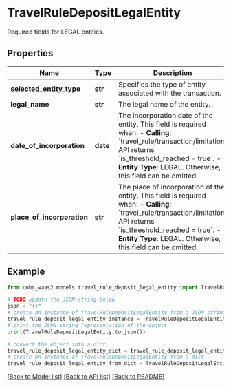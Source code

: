 # TravelRuleDepositLegalEntity

Required fields for LEGAL entities.

## Properties

Name | Type | Description | Notes
------------ | ------------- | ------------- | -------------
**selected_entity_type** | **str** | Specifies the type of entity associated with the transaction. | 
**legal_name** | **str** | The legal name of the entity. | 
**date_of_incorporation** | **date** | The incorporation date of the entity. This field is required when: - **Calling**: &#x60;travel_rule/transaction/limitation&#x60; API returns &#x60;is_threshold_reached &#x3D; true&#x60;. - **Entity Type**: LEGAL. Otherwise, this field can be omitted.  | [optional] 
**place_of_incorporation** | **str** | The place of incorporation of the entity. This field is required when: - **Calling**: &#x60;travel_rule/transaction/limitation&#x60; API returns &#x60;is_threshold_reached &#x3D; true&#x60;. - **Entity Type**: LEGAL. Otherwise, this field can be omitted.  | [optional] 

## Example

```python
from cobo_waas2.models.travel_rule_deposit_legal_entity import TravelRuleDepositLegalEntity

# TODO update the JSON string below
json = "{}"
# create an instance of TravelRuleDepositLegalEntity from a JSON string
travel_rule_deposit_legal_entity_instance = TravelRuleDepositLegalEntity.from_json(json)
# print the JSON string representation of the object
print(TravelRuleDepositLegalEntity.to_json())

# convert the object into a dict
travel_rule_deposit_legal_entity_dict = travel_rule_deposit_legal_entity_instance.to_dict()
# create an instance of TravelRuleDepositLegalEntity from a dict
travel_rule_deposit_legal_entity_from_dict = TravelRuleDepositLegalEntity.from_dict(travel_rule_deposit_legal_entity_dict)
```
[[Back to Model list]](../README.md#documentation-for-models) [[Back to API list]](../README.md#documentation-for-api-endpoints) [[Back to README]](../README.md)


